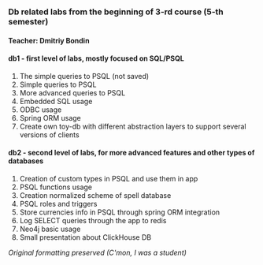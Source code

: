 ### Db related labs from the beginning of 3-rd course (5-th semester)
#### Teacher: Dmitriy Bondin

#### db1 - first level of labs, mostly focused on SQL/PSQL
1) The simple queries to PSQL (not saved)
2) Simple queries to PSQL
3) More advanced queries to PSQL
4) Embedded SQL usage
5) ODBC usage
6) Spring ORM usage
7) Create own toy-db with different abstraction layers to support several versions of clients

#### db2 - second level of labs, for more advanced features and other types of databases
1) Creation of custom types in PSQL and use them in app
2) PSQL functions usage
3) Creation normalized scheme of spell database
4) PSQL roles and triggers
5) Store currencies info in PSQL through spring ORM integration
6) Log SELECT queries through the app to redis 
7) Neo4j basic usage
8) Small presentation about ClickHouse DB

<i>Original formatting preserved (C'mon, I was a student)</i>
